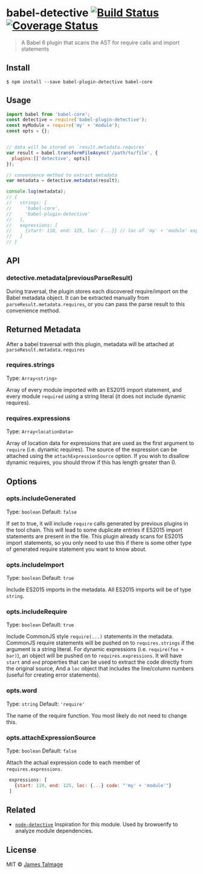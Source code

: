 # babel-detective [![Build Status](https://travis-ci.org/jamestalmage/babel-plugin-detective.svg?branch=master)](https://travis-ci.org/jamestalmage/babel-plugin-detective) [![Coverage Status](https://coveralls.io/repos/jamestalmage/babel-plugin-detective/badge.svg?branch=master&service=github)](https://coveralls.io/github/jamestalmage/babel-plugin-detective?branch=master)

> A Babel 6 plugin that scans the AST for require calls and import statements


## Install

```
$ npm install --save babel-plugin-detective babel-core
```

## Usage

```js
import babel from 'babel-core';
const detective = require('babel-plugin-detective');
const myModule = require('my' + 'module');
const opts = {};


// data will be stored on `result.metadata.requires`
var result = babel.transformFileAsync('/path/to/file', {
  plugins:[['detective', opts]]
});

// convenience method to extract metadata
var metadata = detective.metadata(result);

console.log(metadata);
// {
//   strings: [
//     'babel-core', 
//     'babel-plugin-detective'
//   ],
//   expressions: [
//     {start: 110, end: 125, loc: {...}} // loc of 'my' + 'module' expression
//   ]
// }
```


## API

### detective.metadata(previousParseResult)

During traversal, the plugin stores each discovered require/import on the Babel metadata object.
It can be extracted manually from `parseResult.metadata.requires`, or you can pass the parse result
to this convenience method.

## Returned Metadata

After a babel traversal with this plugin, metadata will be attached at `parseResult.metadata.requires`

### requires.strings

Type: `Array<string>`

Array of every module imported with an ES2015 import statement, and every module `required` using a string literal
 (it does not include dynamic requires).  

### requires.expressions

Type: `Array<locationData>`

Array of location data for expressions that are used as the first argument to `require` (i.e. dynamic requires).
 The source of the expression can be attached using the `attachExpressionSource` option.
 If you wish to disallow dynamic requires, you should throw if this has length greater than 0.

## Options


### opts.includeGenerated

Type: `boolean`
Default: `false`

If set to true, it will include `require` calls generated by previous plugins in the 
 tool chain. This will lead to some duplicate entries if ES2015 import statements are
 present in the file. This plugin already scans for ES2015 import statements, so you
 only need to use this if there is some other type of generated require statement you
 want to know about.
 
### opts.includeImport
 
 Type: `boolean`
 Default: `true`
 
 Include ES2015 imports in the metadata. All ES2015 imports will be of type `string`.

### opts.includeRequire

 Type: `boolean`
 Default: `true`
 
 Include CommonJS style `require(...)` statements in the metadata. CommonJS require
  statements will be pushed on to `requires.strings` if the argument is a string literal.
  For dynamic expressions (i.e. `require(foo + bar)`), an object will be pushed on to `requires.expressions`.
  It will have `start` and `end` properties that can be used to extract the code directly from the original source,
  And a `loc` object that includes the line/column numbers (useful for creating error statements). 

### opts.word

Type: `string`
Default: `'require'`

The name of the require function. You most likely do not need to change this.

### opts.attachExpressionSource

Type: `boolean`
Default: `false`

Attach the actual expression code to each member of `requires.expressions`.

```js
 expressions: [
   {start: 110, end: 125, loc: {...} code: "'my' + 'module'"}
 ]
```

## Related

- [`node-detective`](https://github.com/substack/node-detective) Inspiration for this module. Used by browserify
  to analyze module dependencies.

## License

MIT © [James Talmage](http://github.com/jamestalmage)
